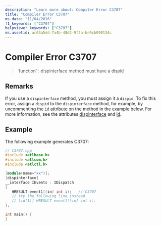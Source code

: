 ```yaml
---
description: "Learn more about: Compiler Error C3707"
title: "Compiler Error C3707"
ms.date: "11/04/2016"
f1_keywords: ["C3707"]
helpviewer_keywords: ["C3707"]
ms.assetid: ac63a5dd-7a4b-48d2-9f2a-be9cb090134c
---
```

# Compiler Error C3707

> 'function' : dispinterface method must have a dispid

## Remarks

If you use a `dispinterface` method, you must assign it a `dispid`. To fix this error, assign a `dispid` to the `dispinterface` method, for example, by uncommenting the `id` attribute on the method in the example below. For more information, see the attributes [dispinterface](../../windows/attributes/dispinterface.md) and [id](../../windows/attributes/id.md).

## Example

The following example generates C3707:

```cpp
// C3707.cpp
#include <atlbase.h>
#include <atlcom.h>
#include <atlctl.h>

[module(name="xx")];
[dispinterface]
__interface IEvents : IDispatch
{
   HRESULT event1([in] int i);   // C3707
   // try the following line instead
   // [id(1)] HRESULT event1([in] int i);
};

int main() {
}
```
